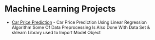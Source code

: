 # Machine Learning Projects
- [Car Price Prediction](https://github.com/Darkbeast747474/Machine_learning_Projects/blob/main/Car_price_Prediction/Car_Prediction.ipynb) - Car Price Prediction Using Linear Regression Algorithm Some Of Data Preprocessing Is Also Done With Data Set & sklearn Library used to Import Model Object